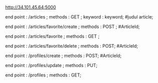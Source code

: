 http://34.101.45.64:5000

end point : /articles ; methods : GET ; keyword : keyword; #judul article;

end point : /articles/favorite/create ; methods : POST ; #ArticleId;

end point : /articles/favorite ; methods : GET ;

end point : /articles/favorite/delete ; methods : POST; #ArticleId;

end point : /profiles/create ; methods : POST; #ArticleId;

end point : /profiles/update ; methods : PUT; 

end point : /profiles ; methods : GET; 





